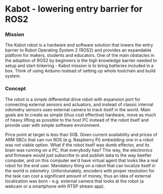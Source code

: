 # Kabot - lowering entry barrier for ROS2

### Mission
The Kabot robot is a hardware and software solution that lowers the entry barrier to Robot Operating System 2 (ROS2) and provides an expandable platform for makers, students and educators. One of the main obstacles in the adoption of ROS2 by beginners is the high knowledge barrier needed to setup and start tinkering - Kabot mission is to bring batteries included in a box. Think of using Arduino instead of setting up whole toolchain and build system.

### Concept
The robot is a simple differential drive robot with expansion port for connecting external sensors and actuators, and instead of classic internal odometry sensors uses external camera to track itself in the world. Main goals are to create as simple (thus cost effective) hardware, move as much of heavy lifting as possible to the host PC instead of the robot itself and provide user with simple software environment.

Price point at target is less than 50$. Given current availability and prices of ARM SBCs that can run ROS (e.g. Raspberry Pi) embedding one in a robot was not viable option. What if the robot itself was dumb effector, and its brain was running on a PC, that everybody has? This way, the electronics and firmware would just subscribe to and publish data to the way beefier computer, and on this computer we'd have virtual agent that looks like a real robot for the end user. Mandatory thing on a robot that can localize itself in the world is odometry. Unforntunately, encoders with proper resolution for the task can cost a significant amount of money, thus an idea of external localization was born - e.g. external camera that looks at the robot (a webcam or a smartphone with RTSP stream app).
